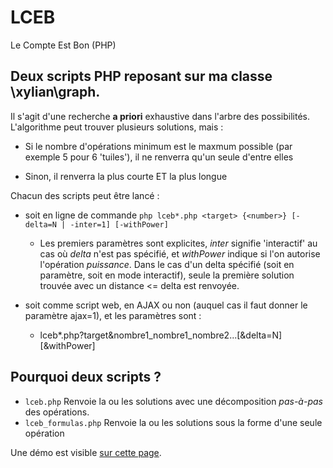# LCEB
Le Compte Est Bon (PHP)

## Deux scripts PHP reposant sur ma classe \xylian\graph.

Il s'agit d'une recherche **a priori** exhaustive dans l'arbre des possibilités.
L'algorithme peut trouver plusieurs solutions, mais :
* Si le nombre d'opérations minimum est le maxmum possible (par exemple 5 pour 6 'tuiles'),
  il ne renverra qu'un seule d'entre elles

* Sinon, il renverra la plus courte ET la plus longue

Chacun des scripts peut être lancé :
* soit en ligne de commande ```php lceb*.php <target> {<number>} [-delta=N | -inter=1] [-withPower]```

  * Les premiers paramètres sont explicites, _inter_ signifie 'interactif' au cas où _delta_ n'est pas spécifié, et _withPower_ indique si l'on autorise l'opération *puissance*.
    Dans le cas d'un delta spécifié (soit en paramètre, soit en mode interactif), seule la première solution trouvée avec un distance <= delta est renvoyée.

* soit comme script web, en AJAX ou non (auquel cas il faut donner le paramètre ajax=1), et les paramètres sont :
  * lceb\*.php?target&nombre1_nombre1_nombre2...[&delta=N][&withPower]

## Pourquoi deux scripts ?

* ```lceb.php```
Renvoie la ou les solutions avec une décomposition *pas-à-pas* des opérations.
* ```lceb_formulas.php```
Renvoie la ou les solutions sous la forme d'une seule opération

Une démo est visible [sur cette page](https://www.xylian.fr/LCEB).

